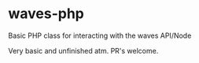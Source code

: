 # waves-php
Basic PHP class for interacting with the waves API/Node

Very basic and unfinished atm. PR's welcome.
